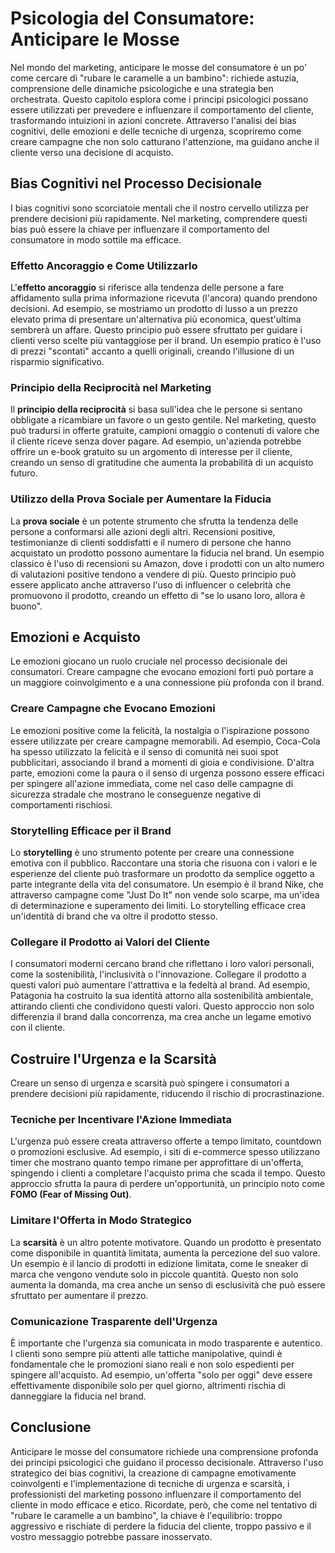 # Psicologia del Consumatore: Anticipare le Mosse

Nel mondo del marketing, anticipare le mosse del consumatore è un po' come cercare di "rubare le caramelle a un bambino": richiede astuzia, comprensione delle dinamiche psicologiche e una strategia ben orchestrata. Questo capitolo esplora come i principi psicologici possano essere utilizzati per prevedere e influenzare il comportamento del cliente, trasformando intuizioni in azioni concrete. Attraverso l'analisi dei bias cognitivi, delle emozioni e delle tecniche di urgenza, scopriremo come creare campagne che non solo catturano l'attenzione, ma guidano anche il cliente verso una decisione di acquisto.

## Bias Cognitivi nel Processo Decisionale

I bias cognitivi sono scorciatoie mentali che il nostro cervello utilizza per prendere decisioni più rapidamente. Nel marketing, comprendere questi bias può essere la chiave per influenzare il comportamento del consumatore in modo sottile ma efficace.

### Effetto Ancoraggio e Come Utilizzarlo

L'**effetto ancoraggio** si riferisce alla tendenza delle persone a fare affidamento sulla prima informazione ricevuta (l'ancora) quando prendono decisioni. Ad esempio, se mostriamo un prodotto di lusso a un prezzo elevato prima di presentare un'alternativa più economica, quest'ultima sembrerà un affare. Questo principio può essere sfruttato per guidare i clienti verso scelte più vantaggiose per il brand. Un esempio pratico è l'uso di prezzi "scontati" accanto a quelli originali, creando l'illusione di un risparmio significativo.

### Principio della Reciprocità nel Marketing

Il **principio della reciprocità** si basa sull'idea che le persone si sentano obbligate a ricambiare un favore o un gesto gentile. Nel marketing, questo può tradursi in offerte gratuite, campioni omaggio o contenuti di valore che il cliente riceve senza dover pagare. Ad esempio, un'azienda potrebbe offrire un e-book gratuito su un argomento di interesse per il cliente, creando un senso di gratitudine che aumenta la probabilità di un acquisto futuro.

### Utilizzo della Prova Sociale per Aumentare la Fiducia

La **prova sociale** è un potente strumento che sfrutta la tendenza delle persone a conformarsi alle azioni degli altri. Recensioni positive, testimonianze di clienti soddisfatti e il numero di persone che hanno acquistato un prodotto possono aumentare la fiducia nel brand. Un esempio classico è l'uso di recensioni su Amazon, dove i prodotti con un alto numero di valutazioni positive tendono a vendere di più. Questo principio può essere applicato anche attraverso l'uso di influencer o celebrità che promuovono il prodotto, creando un effetto di "se lo usano loro, allora è buono".

## Emozioni e Acquisto

Le emozioni giocano un ruolo cruciale nel processo decisionale dei consumatori. Creare campagne che evocano emozioni forti può portare a un maggiore coinvolgimento e a una connessione più profonda con il brand.

### Creare Campagne che Evocano Emozioni

Le emozioni positive come la felicità, la nostalgia o l'ispirazione possono essere utilizzate per creare campagne memorabili. Ad esempio, Coca-Cola ha spesso utilizzato la felicità e il senso di comunità nei suoi spot pubblicitari, associando il brand a momenti di gioia e condivisione. D'altra parte, emozioni come la paura o il senso di urgenza possono essere efficaci per spingere all'azione immediata, come nel caso delle campagne di sicurezza stradale che mostrano le conseguenze negative di comportamenti rischiosi.

### Storytelling Efficace per il Brand

Lo **storytelling** è uno strumento potente per creare una connessione emotiva con il pubblico. Raccontare una storia che risuona con i valori e le esperienze del cliente può trasformare un prodotto da semplice oggetto a parte integrante della vita del consumatore. Un esempio è il brand Nike, che attraverso campagne come "Just Do It" non vende solo scarpe, ma un'idea di determinazione e superamento dei limiti. Lo storytelling efficace crea un'identità di brand che va oltre il prodotto stesso.

### Collegare il Prodotto ai Valori del Cliente

I consumatori moderni cercano brand che riflettano i loro valori personali, come la sostenibilità, l'inclusività o l'innovazione. Collegare il prodotto a questi valori può aumentare l'attrattiva e la fedeltà al brand. Ad esempio, Patagonia ha costruito la sua identità attorno alla sostenibilità ambientale, attirando clienti che condividono questi valori. Questo approccio non solo differenzia il brand dalla concorrenza, ma crea anche un legame emotivo con il cliente.

## Costruire l'Urgenza e la Scarsità

Creare un senso di urgenza e scarsità può spingere i consumatori a prendere decisioni più rapidamente, riducendo il rischio di procrastinazione.

### Tecniche per Incentivare l'Azione Immediata

L'urgenza può essere creata attraverso offerte a tempo limitato, countdown o promozioni esclusive. Ad esempio, i siti di e-commerce spesso utilizzano timer che mostrano quanto tempo rimane per approfittare di un'offerta, spingendo i clienti a completare l'acquisto prima che scada il tempo. Questo approccio sfrutta la paura di perdere un'opportunità, un principio noto come **FOMO (Fear of Missing Out)**.

### Limitare l'Offerta in Modo Strategico

La **scarsità** è un altro potente motivatore. Quando un prodotto è presentato come disponibile in quantità limitata, aumenta la percezione del suo valore. Un esempio è il lancio di prodotti in edizione limitata, come le sneaker di marca che vengono vendute solo in piccole quantità. Questo non solo aumenta la domanda, ma crea anche un senso di esclusività che può essere sfruttato per aumentare il prezzo.

### Comunicazione Trasparente dell'Urgenza

È importante che l'urgenza sia comunicata in modo trasparente e autentico. I clienti sono sempre più attenti alle tattiche manipolative, quindi è fondamentale che le promozioni siano reali e non solo espedienti per spingere all'acquisto. Ad esempio, un'offerta "solo per oggi" deve essere effettivamente disponibile solo per quel giorno, altrimenti rischia di danneggiare la fiducia nel brand.

## Conclusione

Anticipare le mosse del consumatore richiede una comprensione profonda dei principi psicologici che guidano il processo decisionale. Attraverso l'uso strategico dei bias cognitivi, la creazione di campagne emotivamente coinvolgenti e l'implementazione di tecniche di urgenza e scarsità, i professionisti del marketing possono influenzare il comportamento del cliente in modo efficace e etico. Ricordate, però, che come nel tentativo di "rubare le caramelle a un bambino", la chiave è l'equilibrio: troppo aggressivo e rischiate di perdere la fiducia del cliente, troppo passivo e il vostro messaggio potrebbe passare inosservato.
